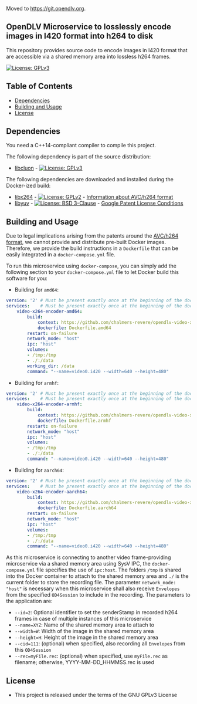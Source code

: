Moved to https://git.opendlv.org.

## OpenDLV Microservice to losslessly encode images in I420 format into h264 to disk

This repository provides source code to encode images in I420 format that are accessible
via a shared memory area into lossless h264 frames.

[![License: GPLv3](https://img.shields.io/badge/license-GPL--3-blue.svg
)](https://www.gnu.org/licenses/gpl-3.0.txt)


## Table of Contents
* [Dependencies](#dependencies)
* [Building and Usage](#building-and-usage)
* [License](#license)


## Dependencies
You need a C++14-compliant compiler to compile this project.

The following dependency is part of the source distribution:
* [libcluon](https://github.com/chrberger/libcluon) - [![License: GPLv3](https://img.shields.io/badge/license-GPL--3-blue.svg
)](https://www.gnu.org/licenses/gpl-3.0.txt)

The following dependencies are downloaded and installed during the Docker-ized build:
* [libx264](https://www.videolan.org/developers/x264.html) - [![License: GPLv2](https://img.shields.io/badge/license-GPL--2-blue.svg
)](https://www.gnu.org/licenses/gpl-2.0.txt) - [Information about AVC/h264 format](http://www.mpegla.com/main/programs/avc/pages/intro.aspx)
* [libyuv](https://chromium.googlesource.com/libyuv/libyuv/+/master) - [![License: BSD 3-Clause](https://img.shields.io/badge/License-BSD%203--Clause-blue.svg)](https://opensource.org/licenses/BSD-3-Clause) - [Google Patent License Conditions](https://chromium.googlesource.com/libyuv/libyuv/+/master/PATENTS)


## Building and Usage
Due to legal implications arising from the patents around the [AVC/h264 format](http://www.mpegla.com/main/programs/avc/pages/intro.aspx),
we cannot provide and distribute pre-built Docker images. Therefore, we provide
the build instructions in a `Dockerfile` that can be easily integrated in a
`docker-compose.yml` file.

To run this microservice using `docker-compose`, you can simply add the following
section to your `docker-compose.yml` file to let Docker build this software for you:

* Building for `amd64`:
```yml
version: '2' # Must be present exactly once at the beginning of the docker-compose.yml file
services:    # Must be present exactly once at the beginning of the docker-compose.yml file
    video-x264-encoder-amd64:
        build:
            context: https://github.com/chalmers-revere/opendlv-video-x264-recorder.git
            dockerfile: Dockerfile.amd64
        restart: on-failure
        network_mode: "host"
        ipc: "host"
        volumes:
        - /tmp:/tmp
        - ./:/data
        working_dir: /data
        command: "--name=video0.i420 --width=640 --height=480"
```
* Building for `armhf`:
```yml
version: '2' # Must be present exactly once at the beginning of the docker-compose.yml file
services:    # Must be present exactly once at the beginning of the docker-compose.yml file
    video-x264-encoder-armhf:
        build:
            context: https://github.com/chalmers-revere/opendlv-video-x264-recorder.git
            dockerfile: Dockerfile.armhf
        restart: on-failure
        network_mode: "host"
        ipc: "host"
        volumes:
        - /tmp:/tmp
        - ./:/data
        command: "--name=video0.i420 --width=640 --height=480"
```
* Building for `aarch64`:
```yml
version: '2' # Must be present exactly once at the beginning of the docker-compose.yml file
services:    # Must be present exactly once at the beginning of the docker-compose.yml file
    video-x264-encoder-aarch64:
        build:
            context: https://github.com/chalmers-revere/opendlv-video-x264-recorder.git
            dockerfile: Dockerfile.aarch64
        restart: on-failure
        network_mode: "host"
        ipc: "host"
        volumes:
        - /tmp:/tmp
        - ./:/data
        command: "--name=video0.i420 --width=640 --height=480"
```


As this microservice is connecting to another video frame-providing microservice
via a shared memory area using SysV IPC, the `docker-compose.yml` file specifies
the use of `ipc:host`. The folders `/tmp` is shared into the Docker container to
attach to the shared memory area and `./` is the current folder to store the 
recording file. The parameter `network_mode: "host"` is necessary when this
microservice shall also receive `Envelopes` from the specified `OD4Session` to
include in the recording.
The parameters to the application are:

* `--id=2`: Optional identifier to set the senderStamp in recorded h264 frames in case of multiple instances of this microservice
* `--name=XYZ`: Name of the shared memory area to attach to
* `--width=W`: Width of the image in the shared memory area
* `--height=H`: Height of the image in the shared memory area
* `--cid=111`: (optional) when specified, also recording all `Envelopes` from this `OD4Session`
* `--rec=myFile.rec`: (optional) when specified, use `myFile.rec` as filename; otherwise, YYYY-MM-DD_HHMMSS.rec is used


## License

* This project is released under the terms of the GNU GPLv3 License

